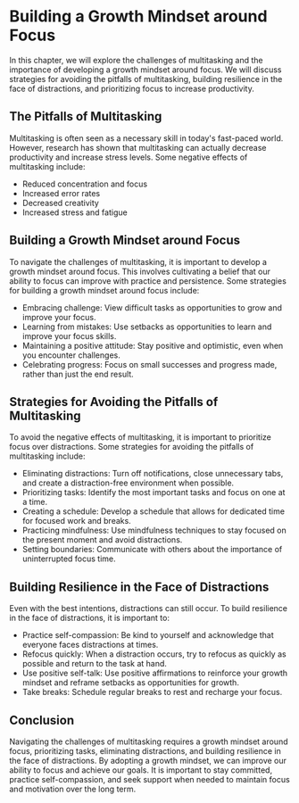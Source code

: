Building a Growth Mindset around Focus
==========================================================================

In this chapter, we will explore the challenges of multitasking and the importance of developing a growth mindset around focus. We will discuss strategies for avoiding the pitfalls of multitasking, building resilience in the face of distractions, and prioritizing focus to increase productivity.

The Pitfalls of Multitasking
----------------------------

Multitasking is often seen as a necessary skill in today's fast-paced world. However, research has shown that multitasking can actually decrease productivity and increase stress levels. Some negative effects of multitasking include:

* Reduced concentration and focus
* Increased error rates
* Decreased creativity
* Increased stress and fatigue

Building a Growth Mindset around Focus
--------------------------------------

To navigate the challenges of multitasking, it is important to develop a growth mindset around focus. This involves cultivating a belief that our ability to focus can improve with practice and persistence. Some strategies for building a growth mindset around focus include:

* Embracing challenge: View difficult tasks as opportunities to grow and improve your focus.
* Learning from mistakes: Use setbacks as opportunities to learn and improve your focus skills.
* Maintaining a positive attitude: Stay positive and optimistic, even when you encounter challenges.
* Celebrating progress: Focus on small successes and progress made, rather than just the end result.

Strategies for Avoiding the Pitfalls of Multitasking
----------------------------------------------------

To avoid the negative effects of multitasking, it is important to prioritize focus over distractions. Some strategies for avoiding the pitfalls of multitasking include:

* Eliminating distractions: Turn off notifications, close unnecessary tabs, and create a distraction-free environment when possible.
* Prioritizing tasks: Identify the most important tasks and focus on one at a time.
* Creating a schedule: Develop a schedule that allows for dedicated time for focused work and breaks.
* Practicing mindfulness: Use mindfulness techniques to stay focused on the present moment and avoid distractions.
* Setting boundaries: Communicate with others about the importance of uninterrupted focus time.

Building Resilience in the Face of Distractions
-----------------------------------------------

Even with the best intentions, distractions can still occur. To build resilience in the face of distractions, it is important to:

* Practice self-compassion: Be kind to yourself and acknowledge that everyone faces distractions at times.
* Refocus quickly: When a distraction occurs, try to refocus as quickly as possible and return to the task at hand.
* Use positive self-talk: Use positive affirmations to reinforce your growth mindset and reframe setbacks as opportunities for growth.
* Take breaks: Schedule regular breaks to rest and recharge your focus.

Conclusion
----------

Navigating the challenges of multitasking requires a growth mindset around focus, prioritizing tasks, eliminating distractions, and building resilience in the face of distractions. By adopting a growth mindset, we can improve our ability to focus and achieve our goals. It is important to stay committed, practice self-compassion, and seek support when needed to maintain focus and motivation over the long term.
